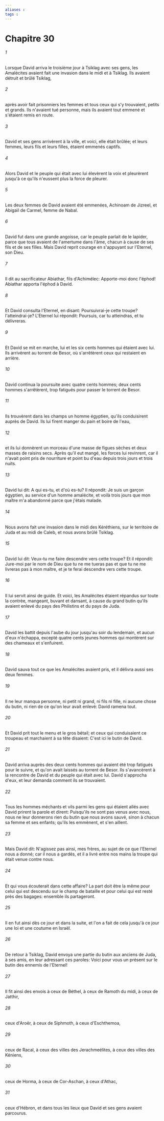 ```yaml
---
aliases : 
tags : 
---
```


# Chapitre 30

###### 1
Lorsque David arriva le troisième jour à Tsiklag avec ses gens, les Amalécites avaient fait une invasion dans le midi et à Tsiklag. Ils avaient détruit et brûlé Tsiklag,
###### 2
après avoir fait prisonniers les femmes et tous ceux qui s'y trouvaient, petits et grands. Ils n'avaient tué personne, mais ils avaient tout emmené et s'étaient remis en route.
###### 3
David et ses gens arrivèrent à la ville, et voici, elle était brûlée; et leurs femmes, leurs fils et leurs filles, étaient emmenés captifs.
###### 4
Alors David et le peuple qui était avec lui élevèrent la voix et pleurèrent jusqu'à ce qu'ils n'eussent plus la force de pleurer.
###### 5
Les deux femmes de David avaient été emmenées, Achinoam de Jizreel, et Abigaïl de Carmel, femme de Nabal.
###### 6
David fut dans une grande angoisse, car le peuple parlait de le lapider, parce que tous avaient de l'amertume dans l'âme, chacun à cause de ses fils et de ses filles. Mais David reprit courage en s'appuyant sur l'Eternel, son Dieu.
###### 7
Il dit au sacrificateur Abiathar, fils d'Achimélec: Apporte-moi donc l'éphod! Abiathar apporta l'éphod à David.
###### 8
Et David consulta l'Eternel, en disant: Poursuivrai-je cette troupe? l'atteindrai-je? L'Eternel lui répondit: Poursuis, car tu atteindras, et tu délivreras.
###### 9
Et David se mit en marche, lui et les six cents hommes qui étaient avec lui. Ils arrivèrent au torrent de Besor, où s'arrêtèrent ceux qui restaient en arrière.
###### 10
David continua la poursuite avec quatre cents hommes; deux cents hommes s'arrêtèrent, trop fatigués pour passer le torrent de Besor.
###### 11
Ils trouvèrent dans les champs un homme égyptien, qu'ils conduisirent auprès de David. Ils lui firent manger du pain et boire de l'eau,
###### 12
et ils lui donnèrent un morceau d'une masse de figues sèches et deux masses de raisins secs. Après qu'il eut mangé, les forces lui revinrent, car il n'avait point pris de nourriture et point bu d'eau depuis trois jours et trois nuits.
###### 13
David lui dit: A qui es-tu, et d'où es-tu? Il répondit: Je suis un garçon égyptien, au service d'un homme amalécite, et voilà trois jours que mon maître m'a abandonné parce que j'étais malade.
###### 14
Nous avons fait une invasion dans le midi des Kéréthiens, sur le territoire de Juda et au midi de Caleb, et nous avons brûlé Tsiklag.
###### 15
David lui dit: Veux-tu me faire descendre vers cette troupe? Et il répondit: Jure-moi par le nom de Dieu que tu ne me tueras pas et que tu ne me livreras pas à mon maître, et je te ferai descendre vers cette troupe.
###### 16
Il lui servit ainsi de guide. Et voici, les Amalécites étaient répandus sur toute la contrée, mangeant, buvant et dansant, à cause du grand butin qu'ils avaient enlevé du pays des Philistins et du pays de Juda.
###### 17
David les battit depuis l'aube du jour jusqu'au soir du lendemain, et aucun d'eux n'échappa, excepté quatre cents jeunes hommes qui montèrent sur des chameaux et s'enfuirent.
###### 18
David sauva tout ce que les Amalécites avaient pris, et il délivra aussi ses deux femmes.
###### 19
Il ne leur manqua personne, ni petit ni grand, ni fils ni fille, ni aucune chose du butin, ni rien de ce qu'on leur avait enlevé: David ramena tout.
###### 20
Et David prit tout le menu et le gros bétail; et ceux qui conduisaient ce troupeau et marchaient à sa tête disaient: C'est ici le butin de David.
###### 21
David arriva auprès des deux cents hommes qui avaient été trop fatigués pour le suivre, et qu'on avait laissés au torrent de Besor. Ils s'avancèrent à la rencontre de David et du peuple qui était avec lui. David s'approcha d'eux, et leur demanda comment ils se trouvaient.
###### 22
Tous les hommes méchants et vils parmi les gens qui étaient allés avec David prirent la parole et dirent: Puisqu'ils ne sont pas venus avec nous, nous ne leur donnerons rien du butin que nous avons sauvé, sinon à chacun sa femme et ses enfants; qu'ils les emmènent, et s'en aillent.
###### 23
Mais David dit: N'agissez pas ainsi, mes frères, au sujet de ce que l'Eternel nous a donné; car il nous a gardés, et il a livré entre nos mains la troupe qui était venue contre nous.
###### 24
Et qui vous écouterait dans cette affaire? La part doit être la même pour celui qui est descendu sur le champ de bataille et pour celui qui est resté près des bagages: ensemble ils partageront.
###### 25
Il en fut ainsi dès ce jour et dans la suite, et l'on a fait de cela jusqu'à ce jour une loi et une coutume en Israël.
###### 26
De retour à Tsiklag, David envoya une partie du butin aux anciens de Juda, à ses amis, en leur adressant ces paroles: Voici pour vous un présent sur le butin des ennemis de l'Eternel!
###### 27
Il fit ainsi des envois à ceux de Béthel, à ceux de Ramoth du midi, à ceux de Jatthir,
###### 28
ceux d'Aroër, à ceux de Siphmoth, à ceux d'Eschthemoa,
###### 29
ceux de Racal, à ceux des villes des Jerachmeélites, à ceux des villes des Kéniens,
###### 30
ceux de Horma, à ceux de Cor-Aschan, à ceux d'Athac,
###### 31
ceux d'Hébron, et dans tous les lieux que David et ses gens avaient parcourus.
